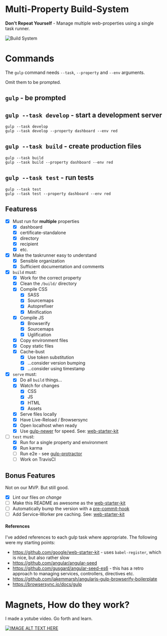 # Multi-Property Build-System

**Don't Repeat Yourself** - Manage multiple web-properties using a single task runner.

![Build System](https://user-images.githubusercontent.com/46879/29928916-0c6f2b16-8e62-11e7-8b61-1134b34768c7.gif)

# Commands

The `gulp` command needs `--task`, `--property` and `--env` arguments.

Omit them to be prompted.

## `gulp` - be prompted

## `gulp --task develop` - start a development server

```shell
gulp --task develop
gulp --task develop --property dashboard --env red
```

## `gulp --task build` - create production files

```shell
gulp --task build
gulp --task build --property dashboard --env red
```

## `gulp --task test` - run tests

```shell
gulp --task test
gulp --task test --property dashboard --env red
```

## Featuress

* [x] Must run for **multiple** properties
    * [x] dashboard
    * [x] certificate-standalone
    * [x] directory
    * [x] recipient
    * [x] etc.
* [x] Make the taskrunner easy to understand
    * [x] Sensible organization
    * [x] Sufficient documentation and comments
* [x] `build` must:
    * [x] Work for the correct property
    * [x] Clean the `/build/` directory
    * [x] Compile CSS
        * [x] SASS
        * [x] Sourcemaps
        * [x] Autoprefixer
        * [x] Minification
    * [x] Compile JS
        * [x] Browserify
        * [X] Sourcemaps
        * [x] Uglification
    * [x] Copy environment files
    * [x] Copy static files
    * [x] Cache-bust
        * [x] Use token substitution
        * [x] ...consider version bumping
        * [x] ...consider using timestamp
* [x] `serve` must:
    * [x] Do all `build` things...
    * [x] Watch for changes
        * [x] CSS
        * [x] JS
        * [x] HTML
        * [x] Assets
    * [x] Serve files locally
    * [x] Have Live-Reload / Browsersync
    * [x] Open localhost when ready
    * [x] Use [gulp-newer](https://www.npmjs.com/package/gulp-newer) for speed. See: [web-starter-kit](https://github.com/google/web-starter-kit/blob/master/gulpfile.babel.js)
* [ ] `test` must:
    * [x] Run for a single property and environment
    * [x] Run karma
    * [ ] Run e2e - see [gulp-protractor](https://github.com/mllrsohn/gulp-protractor)
    * [ ] Work on TravisCI

## Bonus Features

Not on our MVP. But still good.

* [x] Lint our files _on change_
* [ ] Make this README as awesome as the [web-starter-kit](https://github.com/google/web-starter-kit)
* [ ] Automatically bump the version with a [pre-commit-hook](https://git-scm.com/book/gr/v2/Customizing-Git-Git-Hooks)
* [ ] Add Service-Worker pre caching. See: [web-starter-kit](https://github.com/google/web-starter-kit/blob/master/gulpfile.babel.js)

#### References

I've added references to each gulp task where appropriate. The following were my starting points:

* https://github.com/google/web-starter-kit - uses `babel-register`, which is nice, but also rather slow
* https://github.com/angular/angular-seed
* https://github.com/gusgard/angular-seed-es6 - this has a retro approach to managing services, controllers, directives etc.
* https://github.com/jakemmarsh/angularjs-gulp-browserify-boilerplate
* https://browsersync.io/docs/gulp

# Magnets, How do they work?

I made a yotube video. Go forth and learn.

[![IMAGE ALT TEXT HERE](https://img.youtube.com/vi/HU7QPPfZLOA/0.jpg)](https://www.youtube.com/watch?v=HU7QPPfZLOA)
